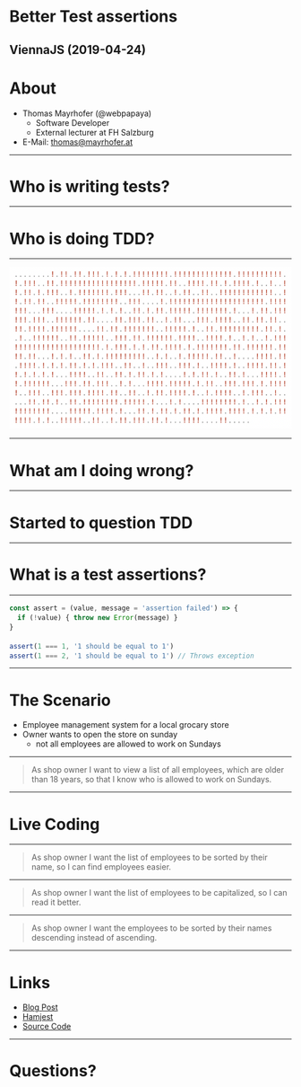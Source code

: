 # Better Test assertions

ViennaJS (2019-04-24)
---

# About

- Thomas Mayrhofer (@webpapaya)
  - Software Developer
  - External lecturer at FH Salzburg
- E-Mail: thomas@mayrhofer.at

---

# Who is writing tests?

----

# Who is doing TDD?

----

![failing tests](assets/failing_tests.png)


----
# What am I doing wrong? <!-- .element: class="color--white" -->

<!-- .slide: data-background="./assets/angry.gif" -->


----
# Started to question TDD <!-- .element: class="color--white" -->

<!-- .slide: data-background="./assets/questioning_myself.gif" -->


---

# What is a test assertions?

----

```js
const assert = (value, message = 'assertion failed') => {
  if (!value) { throw new Error(message) }
}

assert(1 === 1, '1 should be equal to 1')
assert(1 === 2, '1 should be equal to 1') // Throws exception
```

---

# The Scenario

- Employee management system for a local grocary store
- Owner wants to open the store on sunday
  - not all employees are allowed to work on Sundays

----

> As shop owner I want to view a list of all employees, which are older than 18 years, so that I know who is allowed to work on Sundays.

----

# Live Coding <!-- .element: class="color--white" -->

<!-- .slide: data-background="./assets/supermarket.gif" -->


----

> As shop owner I want the list of employees to be sorted by their name, so I can find employees easier.

----

> As shop owner I want the list of employees to be capitalized, so I can read it better.

----

> As shop owner I want the employees to be sorted by their names descending instead of ascending.

---

# Links
- [Blog Post](https://dev.to/webpapaya/writing-better-test-assertions-lml)
- [Hamjest](https://github.com/rluba/hamjest/wiki/Matcher-documentation)
- [Source Code](https://github.com/webpapaya/better-test-assertions)

---

# Questions? <!-- .element: class="color--white" -->

<!-- .slide: data-background="./assets/raising_hand.gif" -->


